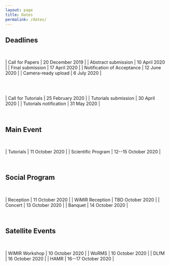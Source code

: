 ```yaml
---
layout: page
title: Dates
permalink: /dates/
---
```


## Deadlines

<br>  

| Call for Papers             | 20 December 2019    |
| Abstract submission         | 10 April 2020       |
| Final submission            | 17 April 2020       |
| Notification of Acceptance  | 12 June 2020        |
| Camera-ready upload         | 6 July 2020         |

<br>   

<br>  

| Call for Tutorials           | 25 February 2020    |
| Tutorials submission         | 30 April 2020       |
| Tutorials notification       | 31 May 2020         |

<br>   


## Main Event

<br>  

| Tutorials                     | 11 October 2020          |
| Scientific Program            | 12--15 October 2020 |

<br>  

## Social Program

<br>  

| Reception | 11 October 2020 |
| WiMIR Reception | TBD October 2020 |
| Concert | 13 October 2020 |
| Banquet | 14 October 2020 |

<br>  

## Satellite Events

<br>  

| WiMIR Workshop                | 10 October 2020     |
| WoRMS                         | 10 October 2020     |
| DLfM                          | 16 October 2020     |
| HAMR                          | 16--17 October 2020  |
